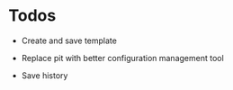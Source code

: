# Todos

* Create and save template

* Replace pit with better configuration management tool

* Save history
